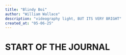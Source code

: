 ```yaml
---
title: "Blindy Boi"
author: "William Wallace"
description: "videography light, BUT ITS VERY BRIGHT"
created_at: "05-06-25"
---
```


# START OF THE JOURNAL
